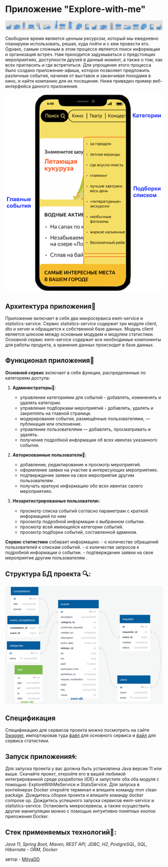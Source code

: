 # Приложение "Explore-with-me"
<picture>
    <img src="ewm-service/src/main/resources/logo.png">
</picture>

Свободное время является ценным ресурсом, который мы ежедневно планируем использовать, решая, 
куда пойти и с кем провести его. Однако, самым сложным в этом процессе является поиск информации 
и организация встреч. Нам приходится задумываться о предстоящих мероприятиях, доступности друзей 
в данный момент, а также о том, как всех пригласить и где встретиться. Для упрощения этого процесса 
было создано приложение-афиша, которое позволяет предложить различные события, начиная от выставок 
и заканчивая походами в кино, и найти компанию для их посещения. 
Ниже приведен пример веб-интерфейса данного приложения.

<picture>
    <img src="ewm-service/src/main/resources/app.png">
</picture>

## Архитектура приложения:wrench:

Приложение включает в себя два микросервиса ewm-service и statistics-service. Сервис statistics-service 
содержит три модуля client, dto и server и обращается к собственной базе данных. 
Модуль client является шлюзом между основным модудем и модулем статистики. 
Основной сервис ewm-service содержит все необходимые компоненты для работы продукта, 
а хранение данных происходит в базе данных. 

## Функционал приложения:wrench:

**Основной сервис** включает в себя функции, распределенные по категориям доступа:

1) **Администраторы**:bust_in_silhouette::

    - управление категориями для событий - добавлять, измененять и удалять категории.
    - управление подборками мероприятий - добавлять, удалять и закреплять на главной странице.
    - модерирование события, размещённые пользователями, — публикация или отклонение.
    - управление пользователями — добавлять, просматривать и удалять.
    - получение подробной информации об всех ивентах указанного события.

2) **Авторизованные пользователи**:gift::

    - добавление, редактирование и просмотр мероприятий.
    - оформление заявки на участие в интересующих мероприятиях.
    - подтверждкние заявки на свое мероприятие другим пользователям .
    - получать краткую информацию обо всех ивентах своего мероприятиях.

3) **Незарегистрированные пользователи**:telephone_receiver::

    - просмотр списка событий согласно параметрам с краткой информацией по ним
    - просмотр подробной информации о выбранном событии.
    - просмотр всей имеющейся категории событий.
    - просмотр подборки событий, составленной админом.

**Сервис статистики** собирает информацию:
    - о количестве обращений пользователей к спискам событий.
    - о количестве запросов к подробной информации о событии. 
    - подтверждкние заявки на свое мероприятие другим пользователям . 
 
## Структура БД проекта :mag::
<picture>
    <img src="ewm-service/src/main/resources/diagram.png">
</picture>

## Спецификация
Спецификацию для сервисов проекта можно посмотреть на сайте [Swagger](https://editor-next.swagger.io/), 
импортировав туда [файл](ewm-main-service-spec.json) для основного сервиса 
и [файл](ewm-stats-service-spec.json) для сервиса статистики.

## Запуск приложения:cyclone::
Для запуска проекта у вас должна быть установлена Java версии 11 или выше.
Скачайте проект, откройте его в вашей любимой интегрированной среде разработки (IDE)
и запустите оба оба модуля с помощью: ExploreWithMeService и StatsService.
Для запуска в контейнерах Docker откройте терминал и впишите команду mvn clean package. 
Дождитесь сборки проекта и впишите команду docker compose up.
Дождитесь успешного запуска сервисов ewm-service и statistics-service.
Остановить микросервисы, а также осуществить другие манипуляции
можно с помощью интуитивно понятных кнопок приложения Docker.

## Стек применяемых технологий:pushpin::
*Java 11, Spring Boot, Maven, REST API, JDBC, H2, PostgreSQL, SQL, Hibernate - ORM, Docker*

автор - [MityaDD](https://github.com/MityaDD)